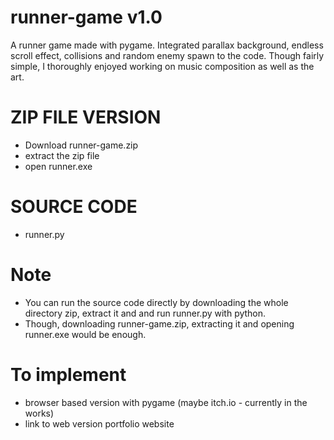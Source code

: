# runner-game v1.0

A runner game made with pygame. Integrated parallax background, endless scroll effect, collisions and random enemy spawn to the code. Though fairly simple, I thoroughly enjoyed working on music composition as well as the art.

# ZIP FILE VERSION
- Download runner-game.zip
- extract the zip file
- open runner.exe

# SOURCE CODE
- runner.py

# Note
- You can run the source code directly by downloading the whole directory zip, extract it and and run runner.py with python.
- Though, downloading runner-game.zip, extracting it and opening runner.exe would be enough.  

# To implement
- browser based version with pygame (maybe itch.io - currently in the works)
- link to web version portfolio website

